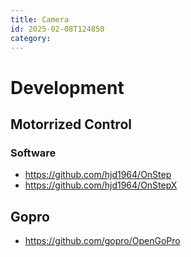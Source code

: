 ```yaml
---
title: Camera
id: 2025-02-08T124850
category: 
---
```


# Development
## Motorrized Control
### Software
- https://github.com/hjd1964/OnStep
- https://github.com/hjd1964/OnStepX

## Gopro
- https://github.com/gopro/OpenGoPro
